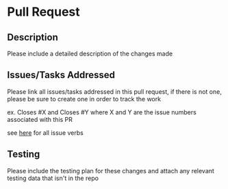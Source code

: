 # Pull Request

## Description

Please include a detailed description of the changes made

## Issues/Tasks Addressed

Please link all issues/tasks addressed in this pull request, if there is not one, please be sure to create one in order to track the work

ex. Closes #X and Closes #Y where X and Y are the issue numbers associated with this PR

see [here](<https://help.github.com/en/articles/closing-issues-using-keywords>) for all issue verbs

## Testing

Please include the testing plan for these changes and attach any relevant testing data that isn't in the repo
